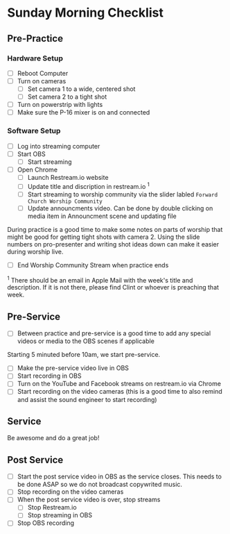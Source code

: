 # Sunday Morning Checklist

## Pre-Practice

### Hardware Setup

- [ ] Reboot Computer
- [ ] Turn on cameras
  - [ ] Set camera 1 to a wide, centered shot
  - [ ] Set camera 2 to a tight shot
- [ ] Turn on powerstrip with lights
- [ ] Make sure the P-16 mixer is on and connected

### Software Setup

- [ ] Log into streaming computer
- [ ] Start OBS
  - [ ] Start streaming
- [ ] Open Chrome
  - [ ] Launch Restream.io website
  - [ ] Update title and discription in restream.io <sup>1</sup>
  - [ ] Start streaming to worship community via the slider labled `Forward Church Worship Community`
  - [ ] Update announcments video. Can be done by double clicking on media item in Announcment scene and updating file

During practice is a good time to make some notes on parts of worship that might be good for getting tight shots with camera 2.  Using the slide numbers on pro-presenter and writing shot ideas down can make it easier during worship live.

- [ ] End Worship Community Stream when practice ends

<sup>1</sup> There should be an email in Apple Mail with the week's title and description. If it is not there, please find Clint or whoever is preaching that week.

## Pre-Service

- [ ] Between practice and pre-service is a good time to add any special videos or media to the OBS scenes if applicable

Starting 5 minuted before 10am, we start pre-service.

- [ ] Make the pre-service video live in OBS
- [ ] Start recording in OBS
- [ ] Turn on the YouTube and Facebook streams on restream.io via Chrome
- [ ] Start recording on the video cameras (this is a good time to also remind and assist the sound engineer to start recording)

## Service

Be awesome and do a great job!

## Post Service

- [ ] Start the post service video in OBS as the service closes.  This needs to be done ASAP so we do not broadcast copywrited music.
- [ ] Stop recording on the video cameras
- [ ] When the post service video is over, stop streams
  - [ ] Stop Restream.io
  - [ ] Stop streaming in OBS
- [ ] Stop OBS recording
